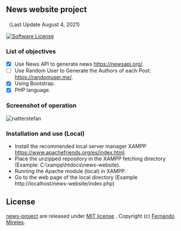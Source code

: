 ## News website project
（Last Update August 4, 2021)

[![Software License](https://img.shields.io/badge/license-MIT-brightgreen.svg)](LICENSE)

### List of objectives
- [x] Use News API to generate news https://newsapi.org/.
- [ ] Use Random User to Generate the Authors of each Post: https://randomuser.me/.
- [x] Using Bootstrap.
- [x] PHP language.

### Screenshot of operation
![natterstefan](https://res.cloudinary.com/dxgwcpdom/image/upload/v1628106508/GitHub/screenshot_bgxtz5.png)

### Installation and use (Local)
- Install the recommended local server manager XAMPP https://www.apachefriends.org/es/index.html.
- Place the unzipped repository in the XAMPP fetching directory (Example: C:\xampp\htdocs\news-website).
- Running the Apache module (local) in XAMPP.
- Go to the web page of the local directory (Example http://localhost/news-website/index.php)

## License

[news-project](https://github.com/fernandomireles/news-project/) are released under [MIT license](https://github.com/fernandomireles/news-project/blob/main/LICENSE) . Copyright (c) [Fernando Mireles](https://github.com/fernandomireles).
